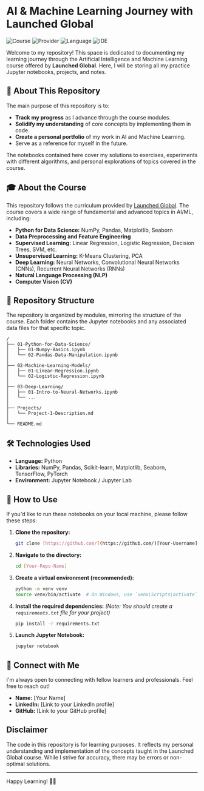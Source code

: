 # AI & Machine Learning Journey with Launched Global

![Course](https://img.shields.io/badge/Course-AI%20%26%20ML-blue)
![Provider](https://img.shields.io/badge/Provider-Launched%20Global-orange)
![Language](https://img.shields.io/badge/Language-Python-green)
![IDE](https://img.shields.io/badge/IDE-Jupyter-F37626?logo=jupyter)

Welcome to my repository! This space is dedicated to documenting my learning journey through the Artificial Intelligence and Machine Learning course offered by **Launched Global**. Here, I will be storing all my practice Jupyter notebooks, projects, and notes.

## 📖 About This Repository

The main purpose of this repository is to:
* **Track my progress** as I advance through the course modules.
* **Solidify my understanding** of core concepts by implementing them in code.
* **Create a personal portfolio** of my work in AI and Machine Learning.
* Serve as a reference for myself in the future.

The notebooks contained here cover my solutions to exercises, experiments with different algorithms, and personal explorations of topics covered in the course.

## 🎓 About the Course

This repository follows the curriculum provided by [Launched Global](https://www.launchedglobal.com/). The course covers a wide range of fundamental and advanced topics in AI/ML, including:

* **Python for Data Science:** NumPy, Pandas, Matplotlib, Seaborn
* **Data Preprocessing and Feature Engineering**
* **Supervised Learning:** Linear Regression, Logistic Regression, Decision Trees, SVM, etc.
* **Unsupervised Learning:** K-Means Clustering, PCA
* **Deep Learning:** Neural Networks, Convolutional Neural Networks (CNNs), Recurrent Neural Networks (RNNs)
* **Natural Language Processing (NLP)**
* **Computer Vision (CV)**

## 📂 Repository Structure

The repository is organized by modules, mirroring the structure of the course. Each folder contains the Jupyter notebooks and any associated data files for that specific topic.

```
/
├── 01-Python-for-Data-Science/
│   ├── 01-Numpy-Basics.ipynb
│   └── 02-Pandas-Data-Manipulation.ipynb
│
├── 02-Machine-Learning-Models/
│   ├── 01-Linear-Regression.ipynb
│   └── 02-Logistic-Regression.ipynb
│
├── 03-Deep-Learning/
│   ├── 01-Intro-to-Neural-Networks.ipynb
│   └── ...
│
├── Projects/
│   └── Project-1-Description.md
│
└── README.md
```

## 🛠️ Technologies Used

* **Language:** Python
* **Libraries:** NumPy, Pandas, Scikit-learn, Matplotlib, Seaborn, TensorFlow, PyTorch
* **Environment:** Jupyter Notebook / Jupyter Lab

## 🚀 How to Use

If you'd like to run these notebooks on your local machine, please follow these steps:

1.  **Clone the repository:**
    ```bash
    git clone [https://github.com/](https://github.com/)[Your-Username]/[Your-Repo-Name].git
    ```
2.  **Navigate to the directory:**
    ```bash
    cd [Your-Repo-Name]
    ```
3.  **Create a virtual environment (recommended):**
    ```bash
    python -m venv venv
    source venv/bin/activate  # On Windows, use `venv\Scripts\activate`
    ```
4.  **Install the required dependencies:**
    *(Note: You should create a `requirements.txt` file for your project)*
    ```bash
    pip install -r requirements.txt
    ```
5.  **Launch Jupyter Notebook:**
    ```bash
    jupyter notebook
    ```

## 🔗 Connect with Me

I'm always open to connecting with fellow learners and professionals. Feel free to reach out!

* **Name:** [Your Name]
* **LinkedIn:** [Link to your LinkedIn profile]
* **GitHub:** [Link to your GitHub profile]

## Disclaimer

The code in this repository is for learning purposes. It reflects my personal understanding and implementation of the concepts taught in the Launched Global course. While I strive for accuracy, there may be errors or non-optimal solutions.

---
Happy Learning! 🧠✨
